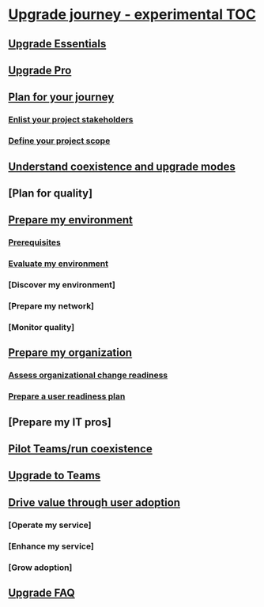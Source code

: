 # [Upgrade journey - experimental TOC](index.md)
## [Upgrade Essentials](../upgrade-essentials.md)
## [Upgrade Pro](../upgrade-pro.md)
<!-- ### [Tutorial: Journey from Skype for Business to Teams](../Tutorial-Journey-SkypeforBusiness-to-Teams.yml) -->
## [Plan for your journey](../upgrade-plan-journey.md)
### [Enlist your project stakeholders](../upgrade-enlist-stakeholders.md)
### [Define your project scope](../upgrade-define-project-scope.md)
## [Understand coexistence and upgrade modes](../upgrade-and-coexistence-of-skypeforbusiness-and-teams.md)
## [Plan for quality]
## [Prepare my environment](../upgrade-prepare-environment.md)
### [Prerequisites](../upgrade-prepare-environment-prerequisites.md)
### [Evaluate my environment](../upgrade-prepare-environment-evaluate-environment.md)
### [Discover my environment]
### [Prepare my network]
### [Monitor quality]
## [Prepare my organization](../upgrade-prepare-organization.md)
### [Assess organizational change readiness](../upgrade-org-change-readiness.md)
### [Prepare a user readiness plan](../upgrade-user-readiness.md)
## [Prepare my IT pros]
## [Pilot Teams/run coexistence](../pilot-essentials.md)
## [Upgrade to Teams](../upgrade-to-teams.md)
## [Drive value through user adoption](../continue-journey.md)
### [Operate my service]
### [Enhance my service]
### [Grow adoption]
## [Upgrade FAQ](../FAQ-journey.md)


